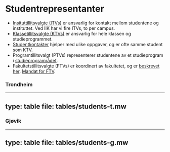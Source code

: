 
# Studentrepresentanter



* [Insituttillitsvalgte (ITVs)](itv.html) er ansvarlig for kontakt mellom studentene og instituttet. Ved IIK har vi fire ITVs, to per campus.
* [Klassetillitsvalgte (KTVs)](ktv.html) er ansvarlig for hele klassen og studieprogrammet.
* [Studentkontakter](studentkontakt.html) hjelper med ulike oppgaver, og er ofte samme student som KTV.
* Programtillitsvalgt (PTVs) representerer studentene av et studieprogram i [studieprogramrådet](studieprogramråd.html).
* Fakultetstillitsvalgte (FTVs) er koordinert av fakultetet, og er [beskrevet her](https://ie.studentrad.no/). 
[Mandat for FTV](https://ie.studentrad.no/wp-content/uploads/2018/04/FTVstillingsinstruks2017-1.pdf).



### Trondheim

---
type: table
file: tables/students-t.mw
---


### Gjøvik

---
type: table
file: tables/students-g.mw
---




